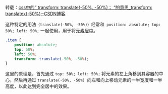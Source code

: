转载：[css中的“ transform: translate(-50%, -50%)； “的意思_transform: translatex(-50%);-CSDN博客](https://blog.csdn.net/qq_45207162/article/details/131215863)

这种特定的用法`（translate(-50%, -50%)）`经常和` position: absolute; top: 50%; left: 50%;` 一起使用，用于将[元素居中](https://so.csdn.net/so/search?q=%E5%85%83%E7%B4%A0%E5%B1%85%E4%B8%AD&spm=1001.2101.3001.7020)。
```css
.item {
	position: absolute;
	top: 50%;
	left: 50%;
	transform: translate(-50%, -50%);
}
```
这里的原理是，首先通过 `top: 50%; left: 50%;` 将元素的左上角移到其容器的中心，然后再通过 `translate(-50%, -50%) `向左和向上移动元素的一半宽度和一半高度，以此达到完全居中的效果。